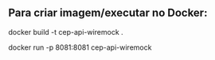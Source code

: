 ## Para criar imagem/executar no Docker:
docker build -t cep-api-wiremock .

docker run -p 8081:8081 cep-api-wiremock
